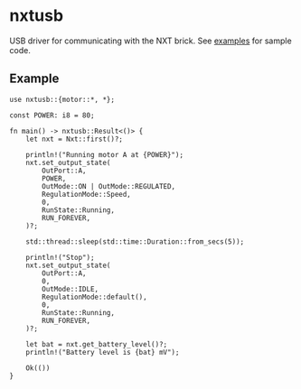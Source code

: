 # nxtusb

USB driver for communicating with the NXT brick. See [examples](https://github.com/bricks-rs/nxtusb/examples)
for sample code.

## Example
```rust,no_run
use nxtusb::{motor::*, *};

const POWER: i8 = 80;

fn main() -> nxtusb::Result<()> {
    let nxt = Nxt::first()?;

    println!("Running motor A at {POWER}");
    nxt.set_output_state(
        OutPort::A,
        POWER,
        OutMode::ON | OutMode::REGULATED,
        RegulationMode::Speed,
        0,
        RunState::Running,
        RUN_FOREVER,
    )?;

    std::thread::sleep(std::time::Duration::from_secs(5));

    println!("Stop");
    nxt.set_output_state(
        OutPort::A,
        0,
        OutMode::IDLE,
        RegulationMode::default(),
        0,
        RunState::Running,
        RUN_FOREVER,
    )?;

    let bat = nxt.get_battery_level()?;
    println!("Battery level is {bat} mV");

    Ok(())
}
```
